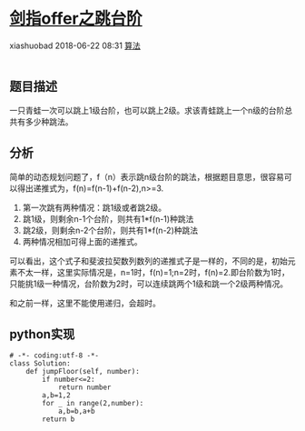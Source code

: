 <div class="blog-article">
    <h1><a href="p.html?p=算法/剑指offer之跳台阶" class="title">剑指offer之跳台阶</a></h1>
    <span class="author">xiashuobad</span>
    <span class="time">2018-06-22 08:31</span>
    <span><a href="tags.html?t=算法" class="tag">算法</a></span>
    </div>
<br/>

## 题目描述 ##
一只青蛙一次可以跳上1级台阶，也可以跳上2级。求该青蛙跳上一个n级的台阶总共有多少种跳法。
## 分析 ##
简单的动态规划问题了，f（n）表示跳n级台阶的跳法，根据题目意思，很容易可以得出递推式为，f(n)=f(n-1)+f(n-2),n>=3.

1. 第一次跳有两种情况：跳1级或者跳2级。
2. 跳1级，则剩余n-1个台阶，则共有1*f(n-1)种跳法
3. 跳2级，则剩余n-2个台阶，则共有1*f(n-2)种跳法
4. 两种情况相加可得上面的递推式。

可以看出，这个式子和斐波拉契数列数列的递推式子是一样的，不同的是，初始元素不太一样，这里实际情况是，n=1时，f(n)=1;n=2时，f(n)=2.即台阶数为1时，只能挑1级一种情况，台阶数为2时，可以连续跳两个1级和跳一个2级两种情况。

和之前一样，这里不能使用递归，会超时。

## python实现 ##
	# -*- coding:utf-8 -*-
	class Solution:
	    def jumpFloor(self, number):
	        if number<=2:
	            return number
	        a,b=1,2
	        for _ in range(2,number):
	            a,b=b,a+b
	        return b